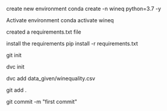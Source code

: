 create new environment
conda create -n wineq python=3.7 -y

Activate environment
conda activate wineq

created a requirements.txt file

install the requirements
pip install -r requirements.txt

git init

dvc init

dvc add data_given/winequality.csv

git add .

git commit -m "first commit"

